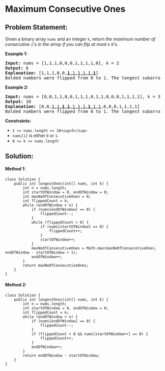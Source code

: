 # Maximum Consecutive Ones

## Problem Statement:

Given a binary array `nums` and an integer `k`, return *the maximum number of consecutive *`1`*'s in the array if you can flip at most* `k` `0`'s.

**Example 1:**

<pre><strong>Input:</strong> nums = [1,1,1,0,0,0,1,1,1,1,0], k = 2
<strong>Output:</strong> 6
<strong>Explanation:</strong> [1,1,1,0,0,<u><strong>1</strong>,1,1,1,1,<strong>1</strong></u>]
Bolded numbers were flipped from 0 to 1. The longest subarray is underlined.</pre>

**Example 2:**

<pre><strong>Input:</strong> nums = [0,0,1,1,0,0,1,1,1,0,1,1,0,0,0,1,1,1,1], k = 3
<strong>Output:</strong> 10
<strong>Explanation:</strong> [0,0,<u>1,1,<strong>1</strong>,<strong>1</strong>,1,1,1,<strong>1</strong>,1,1</u>,0,0,0,1,1,1,1]
Bolded numbers were flipped from 0 to 1. The longest subarray is underlined.
</pre>

**Constraints:**

* `1 <= nums.length <= 10<sup>5</sup>`
* `nums[i]` is either `0` or `1`.
* `0 <= k <= nums.length`

## Solution:

#### Method 1:

    class Solution {
        public int longestOnes(int[] nums, int k) {
            int n = nums.length;
            int startOfWindow = 0, endOfWindow = 0;
            int maxNoOfConsecutiveOnes = 0;
            int flippedCount = k;
            while (endOfWindow < n) {
                if (nums[endOfWindow] == 0) {
                    flippedCount--;
                }
                while (flippedCount < 0) {
                    if (nums[startOfWindow] == 0) {
                        flippedCount++;
                    }
                    startOfWindow++;
                }
                maxNoOfConsecutiveOnes = Math.max(maxNoOfConsecutiveOnes, endOfWindow - startOfWindow + 1);
                endOfWindow++;
            }
            return maxNoOfConsecutiveOnes;
        }
    }

#### Method 2:

    class Solution {
        public int longestOnes(int[] nums, int k) {
            int n = nums.length;
            int startOfWindow = 0, endOfWindow = 0;
            int flippedCount = k;
            while (endOfWindow < n) {
                if (nums[endOfWindow] == 0) {
                    flippedCount--;
                }
                if (flippedCount < 0 && nums[startOfWindow++] == 0) {
                    flippedCount++;
                }
                endOfWindow++;
            }
            return endOfWindow - startOfWindow;
        }
    }
